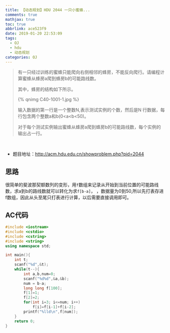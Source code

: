 ```yaml
---
title: 【动态规划】HDU 2044 一只小蜜蜂...
comments: true
mathjax: true
toc: true
abbrlink: ace523f9
date: 2019-01-20 22:53:09
tags:
  - OJ
  - hdu
  - 动态规划
categories: OJ
---
```


> 有一只经过训练的蜜蜂只能爬向右侧相邻的蜂房，不能反向爬行。请编程计算蜜蜂从蜂房a爬到蜂房b的可能路线数。
>
> 其中，蜂房的结构如下所示。
>
> {% qnimg C40-1001-1.jpg %}
>
> 输入数据的第一行是一个整数N,表示测试实例的个数，然后是N 行数据，每行包含两个整数a和b(0<a<b<50)。
>
> 对于每个测试实例输出蜜蜂从蜂房a爬到蜂房b的可能路线数，每个实例的输出占一行。

<!-- more -->

​         

- 题目地址：http://acm.hdu.edu.cn/showproblem.php?pid=2044



## 思路

很简单的斐波那契额数列的变形，用`f`数组来记录从开始到当前位置的可能路线数，求a到b的路线数就可以转化为求`f[b-a]`，	，数据量为0到50,所以先打表存进f数组，因此从头至尾只打表进行计算，以后需要直接调用即可。



## AC代码

```c++
#include <iostream>
#include <cstdio>
#include <cstring>
#include <string>
using namespace std;

int main(){
	int t;
	scanf("%d",&t);
	while(t--){
		int a,b,num=0;
		scanf("%d%d",&a,&b);
		num = b-a;
		long long f[100];
		f[1]=1;
		f[2]=2;
		for(int i=3; i<=num; i++)
			f[i]=f[i-1]+f[i-2];
		printf("%lld\n",f[num]);
	}
	return 0;
}
```



